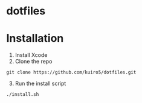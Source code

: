 # dotfiles
# Installation
1. Install Xcode
2. Clone the repo
```
git clone https://github.com/kuiro5/dotfiles.git
```
3. Run the install script
```
./install.sh
```
